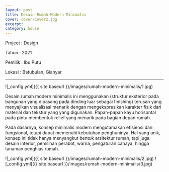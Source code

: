 ```yaml
---
layout: post
title: Desain Rumah Modern Minimalis
cover: cover/cover2.jpg
excerpt: 
category: house
---
```



Project	: Design

Tahun		: 2021

Pemilik	: Ibu Putu

Lokasi		: Batubulan, Gianyar

---
![_config.yml]({{ site.baseurl }}/images/rumah-modern-minimalis/1.jpg)

Desain rumah modern minimalis ini menggunakan (struktur eksterior pada bangunan yang dipasang pada dinding luar sebagai finishing) terusan yang menyajikan visualisasi menarik dengan mengekspresikan karakter fisik dari material dan tekstur yang yang digunakan. Papan-papan kayu horisontal pada pintu membentuk relief yang menarik pada bagian depan rumah.

Pada dasarnya, konsep minimalis modern mengutamakan efisiensi dan fungsional, tetapi dapat memenuhi kebutuhan penghuninya. Hal yang unik, konsep ini tidak hanya menyangkut bentuk arsitektur rumah, tapi juga desain interior, pemilihan perabot, warna, pengaturan cahaya, hingga tanaman penghias rumah.

![_config.yml]({{ site.baseurl }}/images/rumah-modern-minimalis/2.jpg)
![_config.yml]({{ site.baseurl }}/images/rumah-modern-minimalis/3.jpg)
